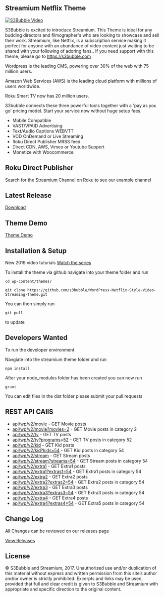 ## Streamium Netflix Theme

[![S3Bubble Video](https://s3bubble-streamium-theme.s3.amazonaws.com/youts3.png)](https://www.youtube.com/watch?v=OYvVHOAKUGI&list=PLC2Z78VyD-JDHG_Ko8E7wjtSNQpPy1uAM&index=1)

S3Bubble is excited to introduce Streamium. This Theme is ideal for any budding directors and filmographer's who are looking to showcase and sell their work. Streamium, like Netflix, is a subscription service making it perfect for anyone with an abundance of video content just waiting to be shared with your following of adoring fans.. If you need support with this theme, please go to https://s3bubble.com

Wordpress is the leading CMS, powering over 30% of the web with 75 million users.

Amazon Web Services (AWS) is the leading cloud platform with millions of users worldwide.

Roku Smart TV now has 20 million users.

S3bubble connects these three powerful tools together with a 'pay as you go' pricing model. Start your service now without huge setup fees.

* Mobile Compatible
* VAST/VPAID Advertising
* Text/Audio Captions WEBVTT
* VOD OnDemand or Live Streaming
* Roku Direct Publisher MRSS feed
* Direct CDN, AWS, Vimeo or Youtube Support
* Monetize with Woocommerce

## Roku Direct Publisher

Search for the Streamium Channel on Roku to see our example channel 

## Latest Release

[Download](https://github.com/s3bubble/Streamium-Netflix-Theme/releases)

## Theme Demo

[Theme Demo](http://streamiumtheme.com/)

## Installation & Setup

New 2019 video tutorials
[Watch the series](https://www.youtube.com/watch?v=OYvVHOAKUGI&list=PLC2Z78VyD-JDHG_Ko8E7wjtSNQpPy1uAM)


To install the theme via github navigate into your theme folder and run
```
cd wp-content/themes/

```
```
git clone https://github.com/s3bubble/WordPress-Netflix-Style-Video-Streaming-Theme.git
```

You can then simply run 
```
git pull
``` 

to update

## Developers Wanted

To run the developer environment

Navgiate into the streamium theme folder and run
```
npm install
```

After your node_modules folder has been created you can now run
```
grunt
```

You can edit files in the dist folder please submit your pull requests

## REST API CAllS

* [api/wp/v2/movie](https://streamiumtheme.com/api/wp/v2/movie) - GET Movie posts
* [api/wp/v2/movie?movies=2](https://streamiumtheme.com/api/wp/v2/movie?movies=2) - GET Movie posts in category 2
* [api/wp/v2/tv](https://streamiumtheme.com/api/wp/v2/tv) - GET TV posts
* [api/wp/v2/tv?programs=52](https://streamiumtheme.com/api/wp/v2/tv?programs=52) - GET TV posts in category 52
* [api/wp/v2/kid](https://streamiumtheme.com/api/wp/v2/kid) - GET Kid posts
* [api/wp/v2/kid?kids=54](https://streamiumtheme.com/api/wp/v2/kid?kids=54) - GET Kid posts in category 54
* [api/wp/v2/stream](https://streamiumtheme.com/api/wp/v2/stream) - GET Stream posts
* [api/wp/v2/stream?streams=54](https://streamiumtheme.com/api/wp/v2/stream?streams=54) - GET Stream posts in category 54
* [api/wp/v2/extra1](https://streamiumtheme.com/api/wp/v2/extra1) - GET Extra1 posts
* [api/wp/v2/extra1?extras1=54](https://streamiumtheme.com/api/wp/v2/extra1?extras1=54) - GET Extra1 posts in category 54
* [api/wp/v2/extra2](https://streamiumtheme.com/api/wp/v2/extra2) - GET Extra2 posts
* [api/wp/v2/extra2?extras2=54](https://streamiumtheme.com/api/wp/v2/extra2?extras2=54) - GET Extra2 posts in category 54
* [api/wp/v2/extra3](https://streamiumtheme.com/api/wp/v2/extra3) - GET Extra3 posts
* [api/wp/v2/extra3?extras3=54](https://streamiumtheme.com/api/wp/v2/extra3?extras3=54) - GET Extra3 posts in category 54
* [api/wp/v2/extra4](https://streamiumtheme.com/api/wp/v2/extra4) - GET Extra4 posts
* [api/wp/v2/extra4?extras4=54](https://streamiumtheme.com/api/wp/v2/extra4?extras4=54) - GET Extra5 posts in category 54

## Change Log

All Changes can be reviewed on our releases page

[View Releases](https://github.com/s3bubble/Streamium-Netflix-Theme/releases)

## License

© S3Bubble and Streamium, 2017. Unauthorized use and/or duplication of this material without express and written permission from this site’s author and/or 
owner is strictly prohibited. Excerpts and links may be used, provided that full and clear credit is given to S3Bubble and Streamium with appropriate 
and specific direction to the original content.